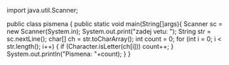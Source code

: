 import java.util.Scanner;

public class pismena {
    public static void main(String[]args){
        Scanner sc = new Scanner(System.in);
        System.out.print("zadej vetu: ");
        String str = sc.nextLine();
        char[] ch = str.toCharArray();
        int count = 0;
            for (int i = 0; i < str.length(); i++) {
                if (Character.isLetter(ch[i]))
                    count++;
                }
            System.out.println("Pismena: "+count);
            }
        }

